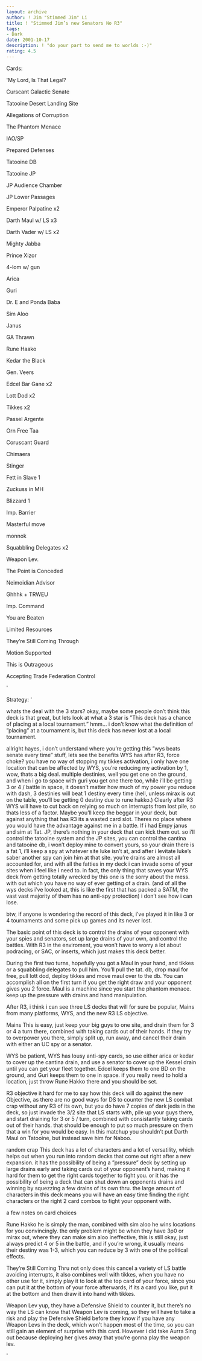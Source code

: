 ```yaml
---
layout: archive
author: ! Jim "Stimmed Jim" Li
title: ! "Stimmed Jim’s new Senators No R3"
tags:
- Dark
date: 2001-10-17
description: ! "do your part to send me to worlds :-)"
rating: 4.5
---
```

Cards: 

'My Lord, Is That Legal?

Curscant Galactic Senate

Tatooine Desert Landing Site

Allegations of Corruption

The Phantom Menace

IAO/SP

Prepared Defenses


Tatooine DB

Tatooine JP

JP Audience Chamber

JP Lower Passages


Emperor Palpatine x2

Darth Maul w/ LS x3

Darth Vader w/ LS x2

Mighty Jabba

Prince Xizor

4-lom w/ gun 

Arica

Guri

Dr. E and Ponda Baba

Sim Aloo

Janus

GA Thrawn

Rune Haako

Kedar the Black

Gen. Veers


Edcel Bar Gane x2

Lott Dod x2

Tikkes x2

Passel Argente

Orn Free Taa

Coruscant Guard


Chimaera

Stinger

Fett in Slave 1

Zuckuss in MH

Blizzard 1


Imp. Barrier

Masterful move

monnok

Squabbling Delegates x2

Weapon Lev.

The Point is Conceded

Neimoidian Advisor

Ghhhk + TRWEU

Imp. Command

You are Beaten

Limited Resources

They’re Still Coming Through

Motion Supported

This is Outrageous

Accepting Trade Federation Control

'

Strategy: '

whats the deal with the 3 stars?  okay, maybe some people don’t think this deck is that great, but lets look at what a 3 star is ”This deck has a chance of placing at a local tournament.”  hmm... i don’t know what the definition of ”placing” at a tournament is, but this deck has never lost at a local tournament.


allright hayes, i don’t understand where you’re getting this ”wys beats senate every time” stuff, lets see the benefits WYS has after R3, force choke? you have no way of stopping my tikkes activation, i only have one location that can be affected by WYS, you’re reducing my activation by 1, wow, thats a big deal.  multiple destinies, well you get one on the ground, and when i go to space with guri you get one there too, while i’ll be getting 3 or 4 / battle in space, it doesn’t matter how much of my power you reduce with dash, 3 destinies will beat 1 destiny every time (hell, unless mirax is out on the table, you’ll be getting 0 destiny due to rune hakko.)  Clearly after R3 WYS will have to cut back on relying so much on interrupts from lost pile, so thats less of a factor.  Maybe you’ll keep the beggar in your deck, but against anything that has R3 its a wasted card slot.  Theres no place where you would have the advantage against me in a battle.  If i had Empy janus and sim at Tat. JP, there’s nothing in your deck that can kick them out.  so i’ll control the tatooine system and the JP sites, you can control the cantina and tatooine db, i won’t deploy mine to convert yours, so your drain there is a fat 1, i’ll keep a spy at whatever site luke isn’t at, and after i levitate luke’s saber another spy can join him at that site.  you’re drains are almost all accounted for, and with all the fatties in my deck i can invade some of your sites when i feel like i need to.  in fact, the only thing that saves your WYS deck from getting totally wrecked by this one is the sorry about the mess.  with out which you have no way of ever getting of a drain. (and of all the wys decks i’ve looked at, this is like the first that has packed a SATM, the vast vast majority of them has no anti-spy protection)  i don’t see how i can lose.


btw, if anyone is wondering the record of this deck, i’ve played it in like 3 or 4 tournaments and some pick up games and its never lost.


The basic point of this deck is to control the drains of your opponent with your spies and senators, set up large drains of your own, and control the battles.  With R3 in the enviroment, you won’t have to worry a lot about podracing, or SAC, or inserts, which just makes this deck better.  


During the first two turns, hopefully you got a Maul in your hand, and tikkes or a squabbling delegates to pull him.  You’ll pull the tat. db, drop maul for free, pull lott dod, deploy tikkes and move maul over to the db.  You can accomplish all on the first turn if you get the right draw and your opponent gives you 2 force.  Maul is a machine since you start the phantom menace.  keep up the pressure with drains and hand manipulation.  


After R3, i think i can see three LS decks that will for sure be popular, Mains from many platforms, WYS, and the new R3 LS objective.


Mains  This is easy, just keep your big guys to one site, and drain them for 3 or 4 a turn there, combined with taking cards out of their hands.  if they try to overpower you there, simply split up, run away, and cancel their drain with either an UC spy or a senator.


WYS be patient, WYS has lousy anti-spy cards, so use either arica or kedar to cover up the cantina drain, and  use a senator to cover up the Kessel drain until you can get your fleet together.  Edcel keeps them to one BD on the ground, and Guri keeps them to one in space.  if you really need to hold a location, just throw Rune Hakko there and you should be set.  


R3 objective it hard for me to say how this deck will do against the new Objective, as there are no good ways for DS to counter the new LS combat crap without any R3 of its own, but you do have 7 copies of dark jedis in the deck, so just invade the 3/2 site that LS starts with, pile up your guys there, and start draining for 3 or 5 / turn, combined with consistantly taking cards out of their hands.  that should be enough to put so much pressure on them that a win for you would be easy.  In this matchup you shouldn’t put Darth Maul on Tatooine, but instead save him for Naboo.


random crap This deck has a lot of characters and a lot of versatility, which helps out when you run into random decks that come out right after a new expansion.  it has the possibility of being a ”pressure” deck by setting up large drains early and taking cards out of your opponent’s hand, making it hard for them to get the right cards together to fight you.  or it has the possibility of being a deck that can shut down an opponents drains and winning by squezzing a few drains of its own thru.  the large amount of characters in this deck means you will have an easy time finding the right characters or the right 2 card combos to fight your opponent with. 


a few notes on card choices


Rune Hakko he is simply the man, combined with sim aloo he wins locations for you convincingly.  the only problem might be when they have 3p0 or mirax out, where they can make sim aloo ineffective, this is still okay, just always predict 4 or 5 in the battle, and if you’re wrong, it usually means their destiny was 1-3, which you can reduce by  3 with one of the political effects.


They’re Still Coming Thru not only does this cancel a variety of LS battle avoiding interrupts, it also combines well with tikkes, when you have no other use for it, simply play it to look at the top card of your force, since you can put it at the bottom of your force afterwards, if its a card you like, put it at the bottom and then draw it into hand with tikkes.  


Weapon Lev yup, they have a Defensive Shield to counter it, but there’s no way the LS can know that Weapon Lev is coming, so they will have to take a risk and play the Defensive Shield before they know if you have any Weapon Levs in the deck, which won’t happen most of the time, so you can still gain an element of surprise with this card. However i did take Aurra Sing out because deploying her gives away that you’re gonna play the weapon lev.



'